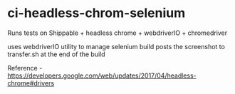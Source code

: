 # ci-headless-chrom-selenium
Runs tests on Shippable + headless chrome + webdriverIO + chromedriver

uses webdriverIO utility to manage selenium
build posts the screenshot to transfer.sh at the end of the build 

Reference - https://developers.google.com/web/updates/2017/04/headless-chrome#drivers

